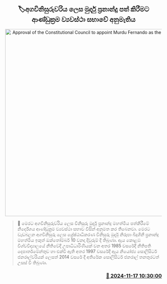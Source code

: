 <p align='center'><b><h2 align='center' title='Approval of the Constitutional Council to appoint Murdu Fernando as the Chief Justice'>🏷අගවිනිසුරුවරිය ලෙස මුර්දු ප්‍රනාන්දු පත් කිරීමට ආණ්ඩුක්‍රම ව්‍යවස්ථා සභාවේ අනුමැතිය</h2></b></p>
<p align='center'><img src='https://helakuru.sgp1.cdn.digitaloceanspaces.com/esana/images/lib/murdu-fdo-new.jpg' width='600' alt='Approval of the Constitutional Council to appoint Murdu Fernando as the Chief Justice'></p>

>📝 මෙරට අගවිනිසුරුවරිය ලෙස විනිසුරු මුර්දු ප්‍රනාන්දු මහත්මිය පත්කිරීමේ නිර්දේශය ආණ්ඩුක්‍රම ව්‍යවස්ථා සභාව විසින් අනුමත කර තිබෙනවා.
මෙරට වැඩබලන අගවිනිසුරු ලෙස ශ්‍රේෂ්ඨාධිකරණ විනිසුරු මුර්දු නිරූපා බිදුශිනී ප්‍රනාන්දු මහත්මිය ඉකුත් ඔක්තෝම්බර් 10 වනදා දිවුරුම් දී තිබුණා.
ඇය කොළඹ විශ්වවිද්‍යාලයේ නීතිවේදී උපාධිධාරිණියක් වන අතර 1985 වසරේදී නීතිපති දෙපාර්තමේන්තුව හා එක්වී ඇති අතර 1997 වසරේදී ඇය නියෝජ්‍ය සොලිසිටර් ජනරාල්වරියක් ලෙසත් 2014 වසරේ දී අතිරේක සොලිසිටර් ජනරාල් තනතුරටත් උසස් වී තිබුණා.


<h3 align='right'><a href='https://www.helakuru.lk/esana/p/105122/'>📅 2024-11-17 10:30:00</a></h3>
